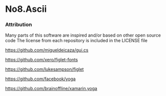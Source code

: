 # No8.Ascii


### Attribution

Many parts of this software are inspired and/or based on other open source code
The license from each repository is included in the LICENSE file

https://github.com/migueldeicaza/gui.cs

https://github.com/xero/figlet-fonts

https://github.com/lukesampson/figlet

https://github.com/facebook/yoga

https://github.com/brainoffline/xamarin.yoga

